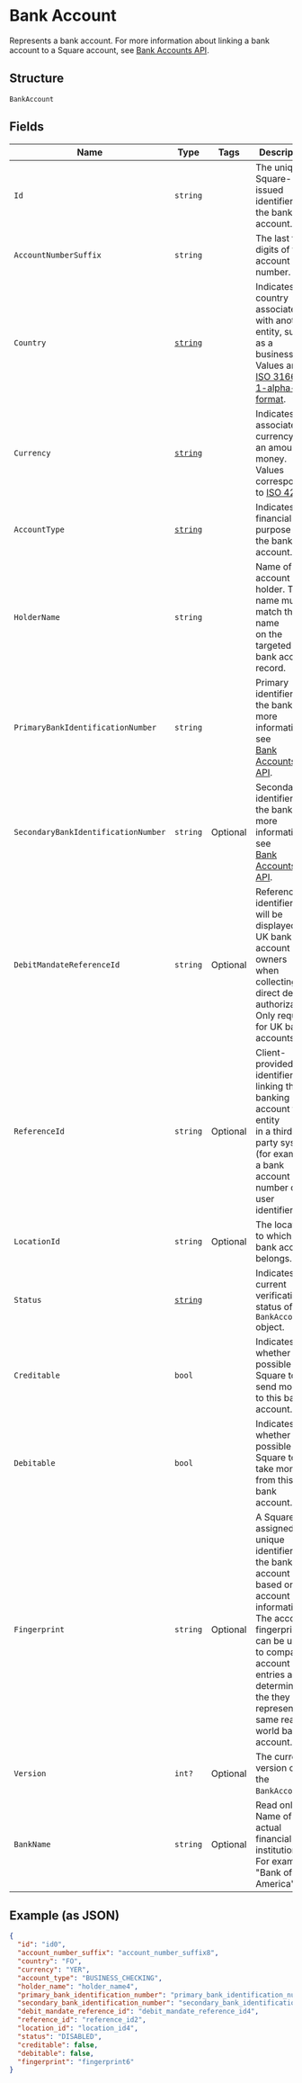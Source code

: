 
# Bank Account

Represents a bank account. For more information about
linking a bank account to a Square account, see
[Bank Accounts API](https://developer.squareup.com/docs/docs/bank-accounts-api).

## Structure

`BankAccount`

## Fields

| Name | Type | Tags | Description |
|  --- | --- | --- | --- |
| `Id` | `string` |  | The unique, Square-issued identifier for the bank account. |
| `AccountNumberSuffix` | `string` |  | The last few digits of the account number. |
| `Country` | [`string`](/doc/models/country.md) |  | Indicates the country associated with another entity, such as a business.<br>Values are in [ISO 3166-1-alpha-2 format](http://www.iso.org/iso/home/standards/country_codes.htm). |
| `Currency` | [`string`](/doc/models/currency.md) |  | Indicates the associated currency for an amount of money. Values correspond<br>to [ISO 4217](https://wikipedia.org/wiki/ISO_4217). |
| `AccountType` | [`string`](/doc/models/bank-account-type.md) |  | Indicates the financial purpose of the bank account. |
| `HolderName` | `string` |  | Name of the account holder. This name must match the name<br>on the targeted bank account record. |
| `PrimaryBankIdentificationNumber` | `string` |  | Primary identifier for the bank. For more information, see<br>[Bank Accounts API](https://developer.squareup.com/docs/docs/bank-accounts-api). |
| `SecondaryBankIdentificationNumber` | `string` | Optional | Secondary identifier for the bank. For more information, see<br>[Bank Accounts API](https://developer.squareup.com/docs/docs/bank-accounts-api). |
| `DebitMandateReferenceId` | `string` | Optional | Reference identifier that will be displayed to UK bank account owners<br>when collecting direct debit authorization. Only required for UK bank accounts. |
| `ReferenceId` | `string` | Optional | Client-provided identifier for linking the banking account to an entity<br>in a third-party system (for example, a bank account number or a user identifier). |
| `LocationId` | `string` | Optional | The location to which the bank account belongs. |
| `Status` | [`string`](/doc/models/bank-account-status.md) |  | Indicates the current verification status of a `BankAccount` object. |
| `Creditable` | `bool` |  | Indicates whether it is possible for Square to send money to this bank account. |
| `Debitable` | `bool` |  | Indicates whether it is possible for Square to take money from this<br>bank account. |
| `Fingerprint` | `string` | Optional | A Square-assigned, unique identifier for the bank account based on the<br>account information. The account fingerprint can be used to compare account<br>entries and determine if the they represent the same real-world bank account. |
| `Version` | `int?` | Optional | The current version of the `BankAccount`. |
| `BankName` | `string` | Optional | Read only. Name of actual financial institution.<br>For example "Bank of America". |

## Example (as JSON)

```json
{
  "id": "id0",
  "account_number_suffix": "account_number_suffix8",
  "country": "FO",
  "currency": "YER",
  "account_type": "BUSINESS_CHECKING",
  "holder_name": "holder_name4",
  "primary_bank_identification_number": "primary_bank_identification_number8",
  "secondary_bank_identification_number": "secondary_bank_identification_number0",
  "debit_mandate_reference_id": "debit_mandate_reference_id4",
  "reference_id": "reference_id2",
  "location_id": "location_id4",
  "status": "DISABLED",
  "creditable": false,
  "debitable": false,
  "fingerprint": "fingerprint6"
}
```

